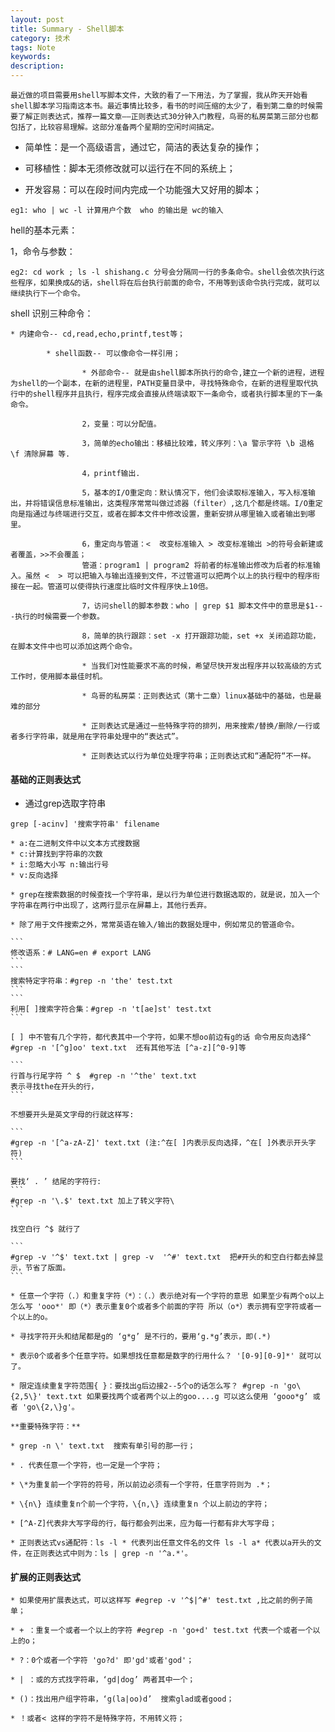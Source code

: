 ```yaml
---
layout: post
title: Summary - Shell脚本
category: 技术
tags: Note
keywords:
description:
---
```


    最近做的项目需要用shell写脚本文件，大致的看了一下用法，为了掌握，我从昨天开始看shell脚本学习指南这本书。最近事情比较多，看书的时间压缩的太少了，看到第二章的时候需要了解正则表达式，推荐一篇文章——正则表达式30分钟入门教程，鸟哥的私房菜第三部分也都包括了，比较容易理解。这部分准备两个星期的空闲时间搞定。

* 简单性：是一个高级语言，通过它，简洁的表达复杂的操作；

* 可移植性：脚本无须修改就可以运行在不同的系统上；

* 开发容易：可以在段时间内完成一个功能强大又好用的脚本；

```
eg1: who | wc -l 计算用户个数  who 的输出是 wc的输入
```

hell的基本元素：

1，命令与参数：

```
eg2: cd work ; ls -l shishang.c 分号会分隔同一行的多条命令。shell会依次执行这些程序，如果换成&的话，shell将在后台执行前面的命令，不用等到该命令执行完成，就可以继续执行下一个命令。
```

shell 识别三种命令：

	* 内建命令-- cd,read,echo,printf,test等；
		
			* shell函数-- 可以像命令一样引用；
				
					* 外部命令-- 就是由shell脚本所执行的命令,建立一个新的进程，进程为shell的一个副本，在新的进程里，PATH变量目录中，寻找特殊命令，在新的进程里取代执行中的shell程序并且执行，程序完成会直接从终端读取下一条命令，或者执行脚本里的下一条命令。

					2，变量：可以分配值。

					3，简单的echo输出：移植比较难，转义序列：\a 警示字符 \b 退格 \f 清除屏幕 等.

					4，printf输出.

					5，基本的I/O重定向：默认情况下，他们会读取标准输入，写入标准输出，并将错误信息标准输出，这类程序常常叫做过滤器（filter）,这几个都是终端。I/O重定向是指通过与终端进行交互，或者在脚本文件中修改设置，重新安排从哪里输入或者输出到哪里。

					6，重定向与管道：<  改变标准输入 > 改变标准输出 >的符号会新建或者覆盖，>>不会覆盖；
					管道：program1 | program2 将前者的标准输出修改为后者的标准输入。虽然 <  > 可以把输入与输出连接到文件，不过管道可以把两个以上的执行程中的程序衔接在一起。管道可以使得执行速度比临时文件程序快上10倍。

					7，访问shell的脚本参数：who | grep $1 脚本文件中的意思是$1---执行的时候需要一个参数。

					8，简单的执行跟踪：set -x 打开跟踪功能，set +x 关闭追踪功能，在脚本文件中也可以添加这两个命令。

					* 当我们对性能要求不高的时候，希望尽快开发出程序并以较高级的方式工作时，使用脚本最佳时机。

					* 鸟哥的私房菜：正则表达式（第十二章）linux基础中的基础，也是最难的部分

					* 正则表达式是通过一些特殊字符的排列，用来搜索/替换/删除/一行或者多行字符串，就是用在字符串处理中的“表达式”。

					* 正则表达式以行为单位处理字符串；正则表达式和“通配符“不一样。

#### 基础的正则表达式

* 通过grep选取字符串

```
grep [-acinv] '搜索字符串' filename
```

	* a:在二进制文件中以文本方式搜数据 
	* c:计算找到字符串的次数 
	* i:忽略大小写 n:输出行号 
	* v:反向选择

	* grep在搜索数据的时候查找一个字符串，是以行为单位进行数据选取的，就是说，加入一个字符串在两行中出现了，这两行显示在屏幕上，其他行丢弃。

	* 除了用于文件搜索之外，常常英语在输入/输出的数据处理中，例如常见的管道命令。

	```
	修改语系：# LANG=en # export LANG
	```
	```
	搜索特定字符串：#grep -n 'the' test.txt   
	```
	```
	利用[ ]搜索字符合集：#grep -n 't[ae]st' test.txt  
	```

	[ ] 中不管有几个字符，都代表其中一个字符，如果不想oo前边有g的话 命令用反向选择^  #grep -n '[^g]oo' text.txt  还有其他写法 [^a-z][^0-9]等

	```
	行首与行尾字符 ^ $  #grep -n '^the' text.txt  
	表示寻找the在开头的行，
	```

	不想要开头是英文字母的行就这样写:

	```
	#grep -n '[^a-zA-Z]' text.txt (注:^在[ ]内表示反向选择，^在[ ]外表示开头字符)
	```

	要找‘ . ’ 结尾的字符行:
	```
	#grep -n '\.$' text.txt 加上了转义字符\ 
	```

	找空白行 ^$ 就行了 

	```
	#grep -v '^$' text.txt | grep -v  '^#' text.txt  把#开头的和空白行都去掉显示，节省了版面。
	```

	* 任意一个字符（.）和重复字符（*）：（.）表示绝对有一个字符的意思 如果至少有两个o以上怎么写 'ooo*' 即（*）表示重复0个或者多个前面的字符 所以（o*）表示拥有空字符或者一个以上的o。

	* 寻找字符开头和结尾都是g的 ‘g*g’ 是不行的，要用‘g.*g’表示，即(.*)

	* 表示0个或者多个任意字符。如果想找任意都是数字的行用什么？ '[0-9][0-9]*' 就可以了。

	* 限定连续重复字符范围{ }：要找出g后边接2--5个o的话怎么写？ #grep -n 'go\{2,5\}' text.txt 如果要找两个或者两个以上的goo....g 可以这么使用 ‘gooo*g’ 或者 'go\{2,\}g'。

	**重要特殊字符：**

	* grep -n \' text.txt  搜索有单引号的那一行；

	* . 代表任意一个字符，也一定是一个字符；

	* \*为重复前一个字符的符号，所以前边必须有一个字符，任意字符则为 .*；

	* \{n\} 连续重复n个前一个字符，\{n,\} 连续重复n 个以上前边的字符；

	* [^A-Z]代表非大写字母的行，每行都会列出来，应为每一行都有非大写字母；

	* 正则表达式vs通配符：ls -l * 代表列出任意文件名的文件 ls -l a* 代表以a开头的文件，在正则表达式中则为：ls | grep -n '^a.*'。

#### 扩展的正则表达式

	* 如果使用扩展表达式，可以这样写 #egrep -v '^$|^#' test.txt ,比之前的例子简单；

	* + ：重复一个或者一个以上的字符 #egrep -n 'go+d' test.txt 代表一个或者一个以上的o；

	* ?：0个或者一个字符 'go?d' 即'gd'或者'god'；

	* | ：或的方式找字符串，‘gd|dog’ 两者其中一个；

	* ()：找出用户组字符串，‘g(la|oo)d’  搜索glad或者good； 

	* ！或者< 这样的字符不是特殊字符，不用转义符；
